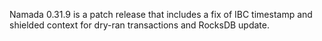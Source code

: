 Namada 0.31.9 is a patch release that includes a fix of IBC timestamp and shielded context for dry-ran transactions and RocksDB update.

